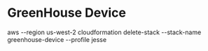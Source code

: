 # GreenHouse Device

aws --region us-west-2 cloudformation delete-stack --stack-name greenhouse-device --profile jesse
